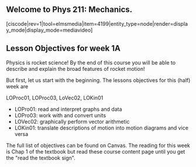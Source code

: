 ## Welcome to Phys 211: Mechanics.

[ciscode|rev=1|tool=elmsmedia|item=4199|entity_type=node|render=display_mode|display_mode=mediavideo]

## Lesson Objectives for week 1A

Physics is rocket science! By the end of this course you will be able to describe and explain the broad features of rocket motion!

But first, let us start with the beginning. The lessons objectives for this (half) week are

LOProc01, LOProc03, LoVec02, LOKin01

* LOPro01: read and interpret graphs and data
* LOPro03: work with and convert units
* LOVec02: graphically perform vector arithmetic
* LOKin01: translate descriptions of motion into motion diagrams and vice versa


The full list of objectives can be found on Canvas. The reading for this week is Chap 1 of the textbook but read these course content page until you get the "read the textbook sign". 


<stop-note chapter="example read these notes first"></stop-note>


